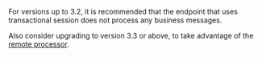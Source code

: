 For versions up to 3.2, it is recommended that the endpoint that uses transactional session does not process any business messages.

Also consider upgrading to version 3.3 or above, to take advantage of the [remote processor](/nservicebus/transactional-session/?version=transactionalsession_3.3#remote-processor).

